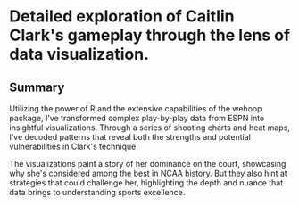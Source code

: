 # Detailed exploration of Caitlin Clark's gameplay through the lens of data visualization.

## Summary 
Utilizing the power of R and the extensive capabilities of the wehoop package, I’ve transformed complex play-by-play data from ESPN into insightful visualizations. Through a series of shooting charts and heat maps, I’ve decoded patterns that reveal both the strengths and potential vulnerabilities in Clark's technique.

The visualizations paint a story of her dominance on the court, showcasing why she's considered among the best in NCAA history. But they also hint at strategies that could challenge her, highlighting the depth and nuance that data brings to understanding sports excellence. 
